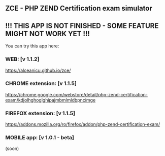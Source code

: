## ZCE - PHP ZEND Certification exam simulator

## !!! THIS APP IS NOT FINISHED - SOME FEATURE MIGHT NOT WORK YET !!!

You can try this app here: 

### WEB:  [v 1.1.2]

https://alceanicu.github.io/zce/

### CHROME extension: [v 1.1.5]

https://chrome.google.com/webstore/detail/php-zend-certification-exam/kdjolhghoglghipajmbmlmldbpncimge

### FIREFOX extension: [v 1.1.5]

https://addons.mozilla.org/ro/firefox/addon/php-zend-certification-exam/

### MOBILE app: [v 1.0.1 - beta]

(soon)

